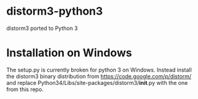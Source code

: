 distorm3-python3
================

distorm3 ported to Python 3

# Installation on Windows
The setup.py is currently broken for python 3 on Windows. Instead install the distorm3 binary distribution from https://code.google.com/p/distorm/ and replace Python34/Libs/site-packages/distorm3/__init__.py with the one from this repo.
